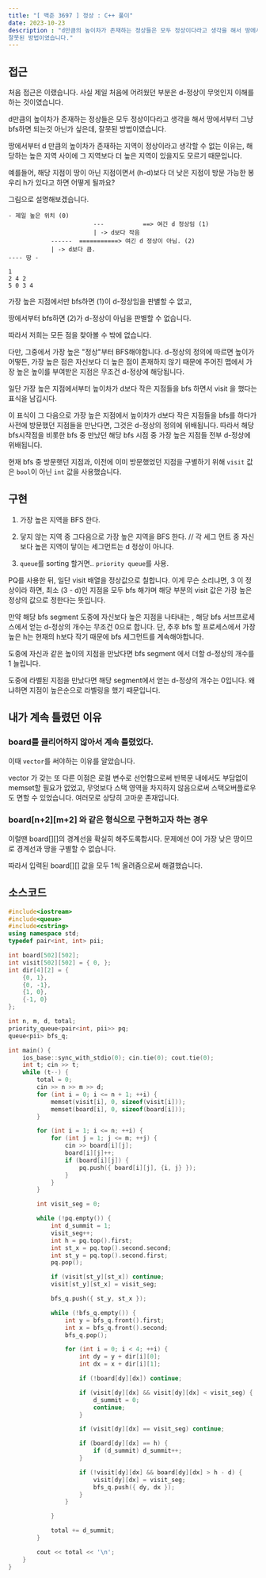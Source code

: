 ```yaml
---
title: "[ 백준 3697 ] 정상 : C++ 풀이"
date: 2023-10-23
description : "d만큼의 높이차가 존재하는 정상들은 모두 정상이다라고 생각을 해서 땅에서부터 그냥 bfs하면 되는것 아닌가 싶은데,
잘못된 방법이였습니다."
---
```


## 접근


처음 접근은 이랬습니다. 사실 제일 처음에 어려웠던 부분은 d-정상이 무엇인지 이해를 하는 것이였습니다.

d만큼의 높이차가 존재하는 정상들은 모두 정상이다라고 생각을 해서 땅에서부터 그냥 bfs하면 되는것 아닌가 싶은데,
잘못된 방법이였습니다.

땅에서부터 d 만큼의 높이차가 존재하는 지역이 정상이라고 생각할 수 없는 이유는, 해당하는 높은 지역 사이에 그 지역보다 더 높은 지역이 있을지도 모르기 때문입니다.

예를들어, 해당 지점이 땅이 아닌 지점이면서 (h-d)보다 더 낮은 지점이 방문 가능한 봉우리 h가 있다고 하면 어떻게 될까요?

그림으로 설명해보겠습니다.

```
- 제일 높은 위치 (0)
			            ---           ==> 여긴 d 정상임 (1)
		                | -> d보다 작음
            ------  ===========> 여긴 d 정상이 아님. (2)
            | -> d보다 큼.
---- 땅 -
```

```
1
2 4 2
5 0 3 4
```

가장 높은 지점에서만 bfs하면  (1)이 d-정상임을 판별할 수 없고,

땅에서부터 bfs하면 (2)가 d-정상이 아님을 판별할 수 없습니다.

따라서 저희는 모든 점을 찾아볼 수 밖에 없습니다.

다만, 그중에서 가장 높은 "정상"부터 BFS해야합니다. d-정상의 정의에 따르면 높이가 어떻든, 가장 높은 점은 자신보다 더 높은 점이 존재하지 않기 때문에 주어진 맵에서 가장 높은 높이를 부여받은 지점은 무조건 d-정상에 해당됩니다.

일단 가장 높은 지점에서부터 높이차가 d보다 작은 지점들을 bfs 하면서 visit 을 했다는 표식을 남깁시다.

이 표식이 그 다음으로 가장 높은 지점에서  높이차가 d보다 작은 지점들을 bfs를 하다가 사전에 방문했던 지점들을 만난다면, 그것은 d-정상의 정의에 위배됩니다. 따라서 해당 bfs시작점을 비롯한 bfs 중 만났던 해당 bfs 시점 중 가장 높은 지점들 전부 d-정상에 위배됩니다.

현재 bfs 중 방문햇던 지점과, 이전에 이미 방문했었던 지점을 구별하기 위해 `visit` 값은 `bool`이 아닌 `int` 값을 사용했습니다.

## 구현

1. 가장 높은 지역을 BFS 한다.

2. 닿지 않는 지역 중 그다음으로 가장 높은 지역을 BFS 한다. // 각 세그 먼트 중 자신보다 높은 지역이 닿이는 세그먼트는 d 정상이 아니다.

3. `queue`를 sorting 할거면.. `priority queue`를 사용.

PQ를 사용한 뒤, 일단 visit 배열을 정상값으로 칠합니다. 이게 무슨 소리냐면, 3 이 정상이라 하면, 최소 (3 - d)인 지점을 모두 bfs 해가며 해당 부분의 visit 값은 가장 높은 정상의 값으로 정한다는 뜻입니다.

만약 해당 bfs segment 도중에 자신보다 높은 지점을 나타내는 , 해당 bfs 서브프로세스에서 얻는 d-정상의 개수는 무조건 0으로 합니다. 단, 추후 bfs 할 프로세스에서 가장 높은 h는 현재의 h보다 작기 때문에 bfs 세그먼트를 계속해야합니다.

도중에 자신과 같은 높이의 지점을 만났다면 bfs segment 에서 더할 d-정상의 개수를 1 늘립니다.

도중에 라벨된 지점을 만났다면 해당 segment에서 얻는 d-정상의 개수는 0입니다. 왜냐하면 지점이 높은순으로 라벨링을 했기 때문입니다.

## 내가 계속 틀렸던 이유

### board를 클리어하지 않아서 계속 틀렸었다.

이때 `vector`를 써야하는 이유를 알았습니다.

vector 가 갖는 또 다른 이점은 로컬 변수로 선언함으로써 반복문 내에서도 부담없이 memset할 필요가 없었고, 무엇보다 스택 영역을 차지하지 않음으로써 스택오버플로우도 면할 수 있었습니다. 여러모로 상당히 고마운 존재입니다.

### board[n+2][m+2] 와 같은 형식으로 구현하고자 하는 경우

이럴땐 board[][]의 경계선을 확실히 해주도록합시다. 문제에선 0이 가장 낮은 땅이므로 경계선과 땅을 구별할 수 없습니다.

따라서 입력된 board[][] 값을 모두 1씩 올려줌으로써 해결했습니다.


## 소스코드

```cpp
#include<iostream>
#include<queue>
#include<cstring>
using namespace std;
typedef pair<int, int> pii;

int board[502][502];
int visit[502][502] = { 0, };
int dir[4][2] = {
	{0, 1},
	{0, -1},
	{1, 0},
	{-1, 0}
};

int n, m, d, total;
priority_queue<pair<int, pii>> pq;
queue<pii> bfs_q;

int main() {
	ios_base::sync_with_stdio(0); cin.tie(0); cout.tie(0);
	int t; cin >> t;
	while (t--) {
		total = 0;
		cin >> n >> m >> d;
		for (int i = 0; i <= n + 1; ++i) {
			memset(visit[i], 0, sizeof(visit[i]));
			memset(board[i], 0, sizeof(board[i]));
		}

		for (int i = 1; i <= n; ++i) {
			for (int j = 1; j <= m; ++j) {
				cin >> board[i][j];
				board[i][j]++;
				if (board[i][j]) {
					pq.push({ board[i][j], {i, j} });
				}
			}
		}

		int visit_seg = 0;

		while (!pq.empty()) {
			int d_summit = 1;
			visit_seg++;
			int h = pq.top().first;
			int st_x = pq.top().second.second;
			int st_y = pq.top().second.first;
			pq.pop();

			if (visit[st_y][st_x]) continue;
			visit[st_y][st_x] = visit_seg;

			bfs_q.push({ st_y, st_x });

			while (!bfs_q.empty()) {
				int y = bfs_q.front().first;
				int x = bfs_q.front().second;
				bfs_q.pop();

				for (int i = 0; i < 4; ++i) {
					int dy = y + dir[i][0];
					int dx = x + dir[i][1];

					if (!board[dy][dx]) continue;

					if (visit[dy][dx] && visit[dy][dx] < visit_seg) {
						d_summit = 0;
						continue;
					}

					if (visit[dy][dx] == visit_seg) continue;

					if (board[dy][dx] == h) {
						if (d_summit) d_summit++;
					}

					if (!visit[dy][dx] && board[dy][dx] > h - d) {
						visit[dy][dx] = visit_seg;
						bfs_q.push({ dy, dx });
					}
				}

			}

			total += d_summit;
		}

		cout << total << '\n';
	}
}
```



